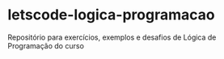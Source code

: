 # letscode-logica-programacao
 Repositório para exercícios, exemplos e desafios de Lógica de Programação do curso
